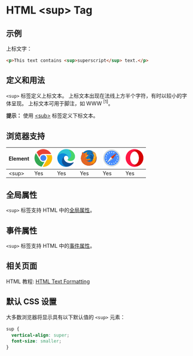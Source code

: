 HTML \<sup> Tag
===

## 示例

上标文字：

```html idoc:preview:iframe
<p>This text contains <sup>superscript</sup> text.</p>
```

## 定义和用法

`<sup>` 标签定义上标文本。 上标文本出现在法线上方半个字符，有时以较小的字体呈现。 上标文本可用于脚注，如 WWW <sup>\[1]</sup>。

**提示：** 使用 [\<sub>](./sub.md) 标签定义下标文本。

## 浏览器支持

| Element | ![chrome][1] | ![edge][2] | ![firefox][3] | ![safari][4] | ![opera][5] |
| ------- | --- | --- | --- | --- | --- |
| \<sup>  | Yes | Yes | Yes | Yes | Yes |

## 全局属性

`<sup>` 标签支持 HTML 中的[全局属性](../reference/standardattributes.md)。

## 事件属性

`<sup>` 标签支持 HTML 中的[事件属性](../reference/eventattributes.md)。

## 相关页面

HTML 教程: [HTML Text Formatting](../tutorial/formatting.md)

## 默认 CSS 设置

大多数浏览器将显示具有以下默认值的 `<sup>` 元素：

```css
sup {
  vertical-align: super;
  font-size: smaller;
}
```


[1]: ../assets/chrome.svg
[2]: ../assets/edge.svg
[3]: ../assets/firefox.svg
[4]: ../assets/safari.svg
[5]: ../assets/opera.svg